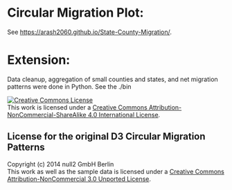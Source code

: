 # Circular Migration Plot:
See https://arash2060.github.io/State-County-Migration/.

# Extension:
Data cleanup, aggregation of small counties and states, and net migration patterns were done in Python. See the ./bin

<a rel="license" href="http://creativecommons.org/licenses/by-nc-sa/4.0/"><img alt="Creative Commons License" style="border-width:0" src="https://i.creativecommons.org/l/by-nc-sa/4.0/88x31.png" /></a><br />This work is licensed under a <a rel="license" href="http://creativecommons.org/licenses/by-nc-sa/4.0/">Creative Commons Attribution-NonCommercial-ShareAlike 4.0 International License</a>.


License for the original D3 Circular Migration Patterns
-------
Copyright (c) 2014 null2 GmbH Berlin  
This work as well as the sample data is licensed under a [Creative Commons Attribution-NonCommercial 3.0 Unported License](http://creativecommons.org/licenses/by-nc/3.0/).
